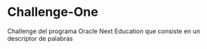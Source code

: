 # Challenge-One
Challenge del programa Oracle Next Education que consiste en un descriptor de palabras
